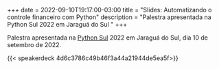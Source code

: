 +++ 
date = 2022-09-10T19:17:00-03:00
title = "Slides: Automatizando o controle financeiro com Python"
description = "Palestra apresentada na Python Sul 2022 em Jaraguá do Sul "
+++


Palestra apresentada na [Python Sul](https://pythonsul.dev/) 2022 em Jaraguá do Sul, dia 10 de setembro de 2022.

{{< speakerdeck 4d6c3786c49b46f3a44a21944de5ea5f>}}
